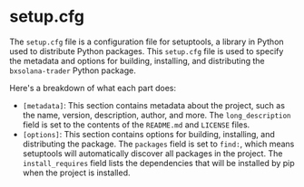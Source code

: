 # setup.cfg

The `setup.cfg` file is a configuration file for setuptools, a library in Python used to distribute Python packages. This `setup.cfg` file is used to specify the metadata and options for building, installing, and distributing the `bxsolana-trader` Python package.

Here's a breakdown of what each part does:

* `[metadata]`: This section contains metadata about the project, such as the name, version, description, author, and more. The `long_description` field is set to the contents of the `README.md` and `LICENSE` files.
* `[options]`: This section contains options for building, installing, and distributing the package. The `packages` field is set to `find:`, which means setuptools will automatically discover all packages in the project. The `install_requires` field lists the dependencies that will be installed by pip when the project is installed.

